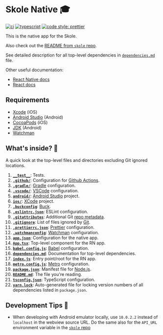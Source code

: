 # Skole Native 🎓

[![ci](https://github.com/skoleapp/skole-native/actions/workflows/ci.yml/badge.svg)](https://github.com/skoleapp/skole-native/actions)
[![typescript](https://badgen.net/badge/icon/typescript?icon=typescript&label&color=007acc)](https://www.typescriptlang.org)
[![code style: prettier](https://img.shields.io/badge/code_style-prettier-ff69b4.svg)](https://github.com/prettier/prettier)

This is the native app for the Skole.

Also check out the [README from `skole` repo](https://github.com/skoleapp/skole/blob/develop/README.md).

See detailed description for all top-level dependencies in [`dependencies.md`](dependencies.md) file.

Other useful documentation:

- [React Native docs](https://reactnative.dev/docs/getting-started)
- [React docs](https://reactjs.org/docs/getting-started.html)

## Requirements

- [Xcode](https://developer.apple.com/xcode/) (iOS)
- [Android Studio](https://developer.android.com/studio) (Android)
- [CocoaPods](https://cocoapods.org) (iOS)
- [JDK](https://www.oracle.com/java/technologies/javase-downloads.html) (Android)
- [Watchman](https://www.oracle.com/java/technologies/javase-downloads.html)

## What's inside? 🧐

A quick look at the top-level files and directories excluding Git ignored locations.

1.  [**`__test__`**](__tests__): Tests.
2.  [**`.github/`**](.github/): Configuration for [Github Actions](https://github.com/features/actions).
3.  [**`.gradle/`**](.gradle/): [Gradle](https://gradle.org) configuration.
4.  [**`.vscode/`**](.vscode/): [VSCode](https://code.visualstudio.com) configuration.
5.  [**`android/`**](android/): [Android Studio](https://developer.android.com/studio) project.
6.  [**`ios/`**](ios/): [XCode](https://developer.apple.com/xcode) project.
7.  [**`.buckconfig`**](.buckconfig): [Buck](https://buck.build).
8.  [**`.eslintrc.json`**](.eslintrc.json): ESLint configuration.
9.  [**`.gitattributes`**](.gitattributes): Additional Git [repo metadata](https://git-scm.com/docs/gitattributes).
10. [**`.gitignore`**](.gitignore): List of files ignored by [Git](https://git-scm.com).
11. [**`.prettierrc.json`**](.prettierrc.json): [Prettier](https://prettier.io) configuration.
12. [**`.watchmanconfig`**](.watchmanconfig): [Watchman](https://facebook.github.io/watchman) configuration.
13. [**`app.json`**](app.json): Configuration for the native app.
14. [**`App.tsx`**](App.tsx): Top-level component for the RN app.
15. [**`babel.config.js`**](babel.config.js): [Babel](https://babeljs.io) configuration.
16. [**`dependencies.md`**](dependencies.md): Documentation for top-level dependencies.
17. [**`index.js`**](index.js): Entry point/root for the RN app.
18. [**`metro.config.js`**](metro.config.js): [Metro](https://facebook.github.io/metro) configuration.
19. [**`package.json`**](package.json): Manifest file for [Node.js](https://nodejs.org/en).
20. [**`README.md`**](README.md): The file you're reading.
21. [**`tsconfig.json`**](tsconfig.json): TypeScript configuration.
22. [**`yarn.lock`**](yarn.lock): Auto-generated file for locking version numbers of all dependencies listed in `package.json`.

## Development Tips 🚀

- When developing with Android emulator locally, use `10.0.2.2` instead of `localhost` in the webview source URL. Do the same also for the `API_URL` environment variable in the [`skole` repo](https://github.com/skoleapp/skole)
